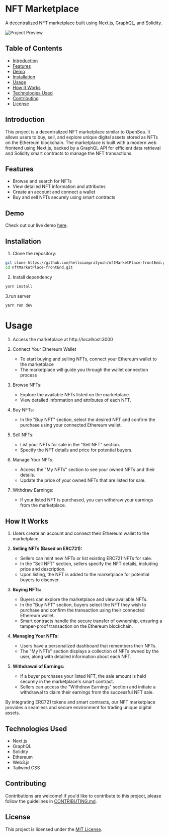 # NFT Marketplace

A decentralized NFT marketplace built using Next.js, GraphQL, and Solidity.

![Project Preview](project-preview.png)

## Table of Contents

- [Introduction](#introduction)
- [Features](#features)
- [Demo](#demo)
- [Installation](#installation)
- [Usage](#usage)
- [How It Works](#how-it-works)
- [Technologies Used](#technologies-used)
- [Contributing](#contributing)
- [License](#license)

## Introduction

This project is a decentralized NFT marketplace similar to OpenSea. It allows users to buy, sell, and explore unique digital assets stored as NFTs on the Ethereum blockchain. The marketplace is built with a modern web frontend using Next.js, backed by a GraphQL API for efficient data retrieval and Solidity smart contracts to manage the NFT transactions.

## Features

- Browse and search for NFTs
- View detailed NFT information and attributes
- Create an account and connect a wallet
- Buy and sell NFTs securely using smart contracts

## Demo

Check out our live demo [here](https://dainty-cascaron-e6c066.netlify.app/).

## Installation

1. Clone the repository:

```bash
git clone https://github.com/helloiampratyush/nftMarketPlace-frontEnd.git
cd nftMarketPlace-frontEnd.git
```

2. Install dependency

```bash
yarn install
```
3.run server

```bash
yarn run dev
```
# Usage

 1. Access the marketplace at http://localhost:3000
 2.  Connect Your Ethereum Wallet
       * To start buying and selling NFTs, connect your Ethereum wallet to the marketplace
       * The marketplace will guide you through the wallet connection process
 3. Browse NFTs:
       - Explore the available NFTs listed on the marketplace.
       - View detailed information and attributes of each NFT.
 4. Buy NFTs:
       - In the "Buy NFT" section, select the desired NFT and confirm the purchase using your connected Ethereum wallet.

 5. Sell NFTs:
       - List your NFTs for sale in the "Sell NFT" section.
       - Specify the NFT details and price for potential buyers.

 6. Manage Your NFTs:
       - Access the "My NFTs" section to see your owned NFTs and their details.
       - Update the price of your owned NFTs that are listed for sale.

 7. Withdraw Earnings:
       - If your listed NFT is purchased, you can withdraw your earnings from the marketplace.


## How It Works

1. Users create an account and connect their Ethereum wallet to the marketplace.

2. **Selling NFTs (Based on ERC721):**
   - Sellers can mint new NFTs or list existing ERC721 NFTs for sale.
   - In the "Sell NFT" section, sellers specify the NFT details, including price and description.
   - Upon listing, the NFT is added to the marketplace for potential buyers to discover.

3. **Buying NFTs:**
   - Buyers can explore the marketplace and view available NFTs.
   - In the "Buy NFT" section, buyers select the NFT they wish to purchase and confirm the transaction using their connected Ethereum wallet.
   - Smart contracts handle the secure transfer of ownership, ensuring a tamper-proof transaction on the Ethereum blockchain.

4. **Managing Your NFTs:**
   - Users have a personalized dashboard that remembers their NFTs.
   - The "My NFTs" section displays a collection of NFTs owned by the user, along with detailed information about each NFT.

5. **Withdrawal of Earnings:**
   - If a buyer purchases your listed NFT, the sale amount is held securely in the marketplace's smart contract.
   - Sellers can access the "Withdraw Earnings" section and initiate a withdrawal to claim their earnings from the successful NFT sale.

By integrating ERC721 tokens and smart contracts, our NFT marketplace provides a seamless and secure environment for trading unique digital assets.

## Technologies Used

- Next.js
- GraphQL
- Solidity
- Ethereum
- Web3.js
- Tailwind CSS

## Contributing

Contributions are welcome! If you'd like to contribute to this project, please follow the guidelines in [CONTRIBUTING.md](CONTRIBUTING.md).

## License

This project is licensed under the [MIT License](LICENSE).


